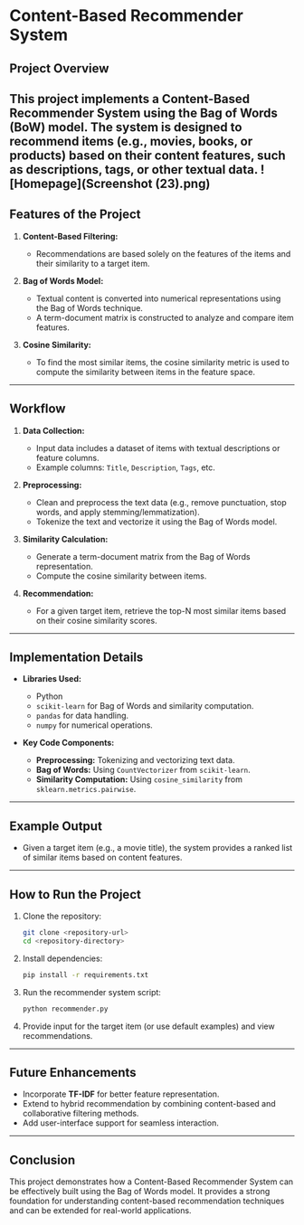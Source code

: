 # Content-Based Recommender System

## Project Overview
This project implements a **Content-Based Recommender System** using the **Bag of Words (BoW)** model. The system is designed to recommend items (e.g., movies, books, or products) based on their content features, such as descriptions, tags, or other textual data.
![Homepage](Screenshot (23).png)
---

## Features of the Project
1. **Content-Based Filtering:**
   - Recommendations are based solely on the features of the items and their similarity to a target item.

2. **Bag of Words Model:**
   - Textual content is converted into numerical representations using the Bag of Words technique.
   - A term-document matrix is constructed to analyze and compare item features.

3. **Cosine Similarity:**
   - To find the most similar items, the cosine similarity metric is used to compute the similarity between items in the feature space.

---

## Workflow
1. **Data Collection:**
   - Input data includes a dataset of items with textual descriptions or feature columns.
   - Example columns: `Title`, `Description`, `Tags`, etc.

2. **Preprocessing:**
   - Clean and preprocess the text data (e.g., remove punctuation, stop words, and apply stemming/lemmatization).
   - Tokenize the text and vectorize it using the Bag of Words model.

3. **Similarity Calculation:**
   - Generate a term-document matrix from the Bag of Words representation.
   - Compute the cosine similarity between items.

4. **Recommendation:**
   - For a given target item, retrieve the top-N most similar items based on their cosine similarity scores.

---

## Implementation Details
- **Libraries Used:**
  - Python
  - `scikit-learn` for Bag of Words and similarity computation.
  - `pandas` for data handling.
  - `numpy` for numerical operations.

- **Key Code Components:**
  - **Preprocessing:** Tokenizing and vectorizing text data.
  - **Bag of Words:** Using `CountVectorizer` from `scikit-learn`.
  - **Similarity Computation:** Using `cosine_similarity` from `sklearn.metrics.pairwise`.
  
---

## Example Output
- Given a target item (e.g., a movie title), the system provides a ranked list of similar items based on content features.

---

## How to Run the Project
1. Clone the repository:
   ```bash
   git clone <repository-url>
   cd <repository-directory>
   ```

2. Install dependencies:
   ```bash
   pip install -r requirements.txt
   ```

3. Run the recommender system script:
   ```bash
   python recommender.py
   ```

4. Provide input for the target item (or use default examples) and view recommendations.

---

## Future Enhancements
- Incorporate **TF-IDF** for better feature representation.
- Extend to hybrid recommendation by combining content-based and collaborative filtering methods.
- Add user-interface support for seamless interaction.

---

## Conclusion
This project demonstrates how a Content-Based Recommender System can be effectively built using the Bag of Words model. It provides a strong foundation for understanding content-based recommendation techniques and can be extended for real-world applications.

